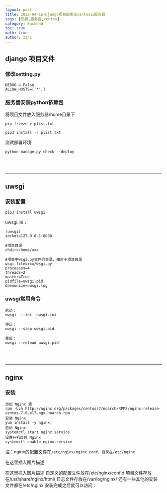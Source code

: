 ```yaml
---
layout: post
title: 2022-04-16-Django项目部署至centos云服务器 
tags: [部署,服务器,centos]
category: Backend
toc: true
math: true
author: zzhc
---
```



## django 项目文件

### 修改setting.py
```shell
DEBUG = False
ALLOW_HOSTS=['*',]
```

### 服务器安装python依赖包

将项目文件放入服务器/home目录下
```shell
pip freeze > plist.txt

pip3 install -r plist.txt
```

测试部署环境
```shell
python manage.py check --deploy
```



<br>
<br>

***

## uwsgi

### 安装配置
```shell
pip3 install uwsgi
```

uwsgi.ini：

```shell
[uwsgi]
socket=127.0.0.1:8080

#项目目录
chdir=/home/xxx

#项目中wsgi.py文件的目录，相对于项目目录
wsgi-file=xxx/wsgi.py
processes=4
threads=2
master=True
pidfile=uwsgi.pid
daemonize=uwsgi.log
```

### uwsgi常用命令

```shell
启动：
uwsgi  --ini  uwsgi.ini

停止：
uwsgi --stop uwsgi.pid

重启：
uwsgi --reload uwsgi.pid
```








<br>
<br>

***

## nginx

### 安装
```shell
添加 Nginx 源
rpm -Uvh http://nginx.org/packages/centos/7/noarch/RPMS/nginx-release-centos-7-0.el7.ngx.noarch.rpm
安装 Nginx
yum install -y nginx
启动 Nginx
systemctl start nginx.service
设置开机自启 Nginx
systemctl enable nginx.service
```


<i class="fas fa-exclamation"></i>注：nginx的配置文件在<code>/etc/nginx/nginx.conf，目录在/etc/nginx </code>

在这里插入图片描述


在这里插入图片描述
自定义的配置文件放在/etc/nginx/conf.d
项目文件存放在/usr/share/nginx/html/
日志文件存放在/var/log/nginx/
还有一些其他的安装文件都在/etc/nginx
安装完成之后就可以访问：
